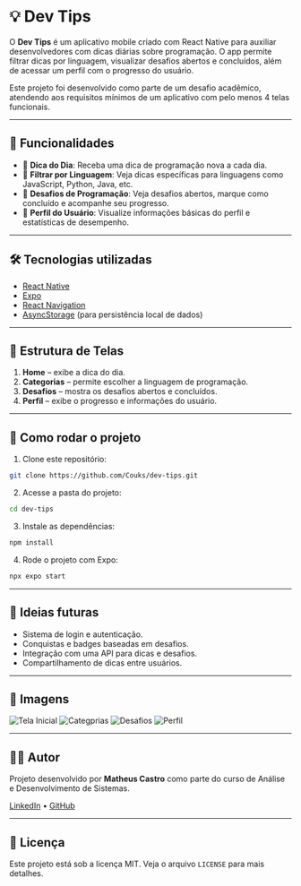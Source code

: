 # 💡 Dev Tips

O **Dev Tips** é um aplicativo mobile criado com React Native para auxiliar desenvolvedores com dicas diárias sobre programação. O app permite filtrar dicas por linguagem, visualizar desafios abertos e concluídos, além de acessar um perfil com o progresso do usuário.

Este projeto foi desenvolvido como parte de um desafio acadêmico, atendendo aos requisitos mínimos de um aplicativo com pelo menos 4 telas funcionais.

---

## 📱 Funcionalidades

- 📆 **Dica do Dia**: Receba uma dica de programação nova a cada dia.
- 🧪 **Filtrar por Linguagem**: Veja dicas específicas para linguagens como JavaScript, Python, Java, etc.
- 🧩 **Desafios de Programação**: Veja desafios abertos, marque como concluído e acompanhe seu progresso.
- 👤 **Perfil do Usuário**: Visualize informações básicas do perfil e estatísticas de desempenho.

---

## 🛠️ Tecnologias utilizadas

- [React Native](https://reactnative.dev/)
- [Expo](https://expo.dev/)
- [React Navigation](https://reactnavigation.org/)
- [AsyncStorage](https://react-native-async-storage.github.io/async-storage/) (para persistência local de dados)

---

## 🧭 Estrutura de Telas

1. **Home** – exibe a dica do dia.
2. **Categorias** – permite escolher a linguagem de programação.
3. **Desafios** – mostra os desafios abertos e concluídos.
4. **Perfil** – exibe o progresso e informações do usuário.

---

## 🚀 Como rodar o projeto

1. Clone este repositório:
```bash
git clone https://github.com/Couks/dev-tips.git
```

2. Acesse a pasta do projeto:
```bash
cd dev-tips
```

3. Instale as dependências:
```bash
npm install
```

4. Rode o projeto com Expo:
```bash
npx expo start
```

---

## 🧠 Ideias futuras

- Sistema de login e autenticação.
- Conquistas e badges baseadas em desafios.
- Integração com uma API para dicas e desafios.
- Compartilhamento de dicas entre usuários.

---

## 📸 Imagens

![Tela Inicial](./assets/screenshots/home.png)
![Categprias](./assets/screenshots/categorias.png)
![Desafios](./assets/screenshots/desafios.png)
![Perfil](./assets/screenshots/perfil.png)

---

## 🧑‍💻 Autor

Projeto desenvolvido por **Matheus Castro** como parte do curso de Análise e Desenvolvimento de Sistemas.

[LinkedIn](https://www.linkedin.com/in/matheus-castro-araujo/) • [GitHub](https://github.com/Couks)

---

## 📃 Licença

Este projeto está sob a licença MIT. Veja o arquivo `LICENSE` para mais detalhes.
